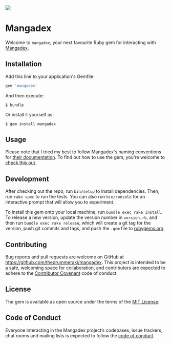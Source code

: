 <a href="https://rubygems.org/gems/mangadex"><img src="https://badgen.net/rubygems/v/mangadex" /></a>

# Mangadex

Welcome to `mangadex`, your next favourite Ruby gem for interacting with [Mangadex](https://mangadex.org).

## Installation

Add this line to your application's Gemfile:

```ruby
gem 'mangadex'
```

And then execute:

    $ bundle

Or install it yourself as:

    $ gem install mangadex

## Usage

Please note that I tried my best to follow Mangadex's naming conventions for [their documentation](https://api.mangadex.org).
To find out how to use the gem, you're welcome to [check this out](lib/mangadex).

## Development

After checking out the repo, run `bin/setup` to install dependencies. Then, run `rake spec` to run the tests. You can also run `bin/console` for an interactive prompt that will allow you to experiment.

To install this gem onto your local machine, run `bundle exec rake install`. To release a new version, update the version number in `version.rb`, and then run `bundle exec rake release`, which will create a git tag for the version, push git commits and tags, and push the `.gem` file to [rubygems.org](https://rubygems.org).

## Contributing

Bug reports and pull requests are welcome on GitHub at https://github.com/thedrummeraki/mangadex. This project is intended to be a safe, welcoming space for collaboration, and contributors are expected to adhere to the [Contributor Covenant](http://contributor-covenant.org) code of conduct.

## License

The gem is available as open source under the terms of the [MIT License](https://opensource.org/licenses/MIT).

## Code of Conduct

Everyone interacting in the Mangadex project’s codebases, issue trackers, chat rooms and mailing lists is expected to follow the [code of conduct](https://github.com/thedrummeraki/mangadex/blob/master/CODE_OF_CONDUCT.md).
